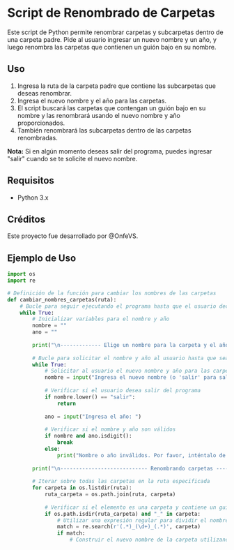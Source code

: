 # Script de Renombrado de Carpetas

Este script de Python permite renombrar carpetas y subcarpetas dentro de una carpeta padre. Pide al usuario ingresar un nuevo nombre y un año, y luego renombra las carpetas que contienen un guión bajo en su nombre.

## Uso

1. Ingresa la ruta de la carpeta padre que contiene las subcarpetas que deseas renombrar.
2. Ingresa el nuevo nombre y el año para las carpetas.
3. El script buscará las carpetas que contengan un guión bajo en su nombre y las renombrará usando el nuevo nombre y año proporcionados.
4. También renombrará las subcarpetas dentro de las carpetas renombradas.

**Nota:** Si en algún momento deseas salir del programa, puedes ingresar "salir" cuando se te solicite el nuevo nombre.

## Requisitos

- Python 3.x

## Créditos
Este proyecto fue desarrollado por @OnfeVS.

## Ejemplo de Uso

```python
import os
import re

# Definición de la función para cambiar los nombres de las carpetas
def cambiar_nombres_carpetas(ruta):
    # Bucle para seguir ejecutando el programa hasta que el usuario decida salir
    while True:
        # Inicializar variables para el nombre y año
        nombre = ""
        ano = ""
        
        print("\n------------- Elige un nombre para la carpeta y el año ------------------\n")
        
        # Bucle para solicitar el nombre y año al usuario hasta que sean válidos
        while True:
            # Solicitar al usuario el nuevo nombre y año para las carpetas
            nombre = input("Ingresa el nuevo nombre (o 'salir' para salir): ")
            
            # Verificar si el usuario desea salir del programa
            if nombre.lower() == "salir":
                return
            
            ano = input("Ingresa el año: ")
            
            # Verificar si el nombre y año son válidos
            if nombre and ano.isdigit():
                break
            else:
                print("Nombre o año inválidos. Por favor, inténtalo de nuevo.")
        
        print("\n---------------------------- Renombrando carpetas ----------------------------\n")
        
        # Iterar sobre todas las carpetas en la ruta especificada
        for carpeta in os.listdir(ruta):
            ruta_carpeta = os.path.join(ruta, carpeta)
            
            # Verificar si el elemento es una carpeta y contiene un guión bajo en su nombre
            if os.path.isdir(ruta_carpeta) and "_" in carpeta:
                # Utilizar una expresión regular para dividir el nombre de la carpeta en sus componentes
                match = re.search(r'(.*)_(\d+)_(.*)', carpeta)
                if match:
                    # Construir el nuevo nombre de la carpeta utilizando el nuevo

